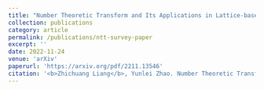 ```yaml
---
title: "Number Theoretic Transform and Its Applications in Lattice-based Cryptosystems: A Survey"
collection: publications
category: article
permalink: /publications/ntt-survey-paper
excerpt: ''
date: 2022-11-24
venue: 'arXiv'
paperurl: 'https://arxiv.org/pdf/2211.13546'
citation: '<b>Zhichuang Liang</b>, Yunlei Zhao. Number Theoretic Transform and Its Applications in Lattice-based Cryptosystems: A Survey. <i>arXiv: 2211.13546</i>.'
---
```


